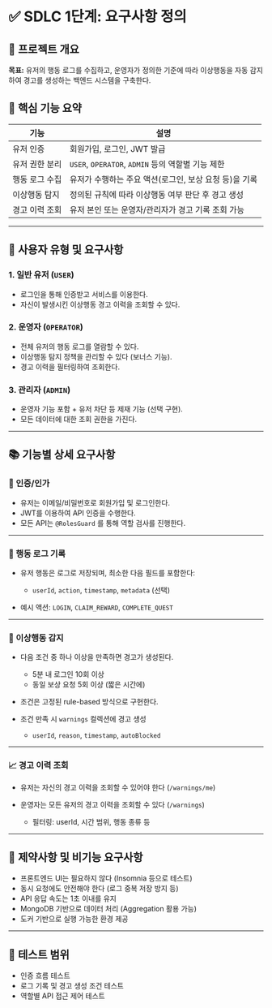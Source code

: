 # ✅ SDLC 1단계: 요구사항 정의

## 🎯 프로젝트 개요

**목표:**
유저의 행동 로그를 수집하고, 운영자가 정의한 기준에 따라 이상행동을 자동 감지하여 경고를 생성하는 백엔드 시스템을 구축한다.

## 🧩 핵심 기능 요약

| 기능       | 설명                                       |
| -------- | ---------------------------------------- |
| 유저 인증    | 회원가입, 로그인, JWT 발급                        |
| 유저 권한 분리 | `USER`, `OPERATOR`, `ADMIN` 등의 역할별 기능 제한 |
| 행동 로그 수집 | 유저가 수행하는 주요 액션(로그인, 보상 요청 등)을 기록         |
| 이상행동 탐지  | 정의된 규칙에 따라 이상행동 여부 판단 후 경고 생성            |
| 경고 이력 조회 | 유저 본인 또는 운영자/관리자가 경고 기록 조회 가능            |

---

## 👥 사용자 유형 및 요구사항

### 1. 일반 유저 (`USER`)

* 로그인을 통해 인증받고 서비스를 이용한다.
* 자신이 발생시킨 이상행동 경고 이력을 조회할 수 있다.

### 2. 운영자 (`OPERATOR`)

* 전체 유저의 행동 로그를 열람할 수 있다.
* 이상행동 탐지 정책을 관리할 수 있다 (보너스 기능).
* 경고 이력을 필터링하여 조회한다.

### 3. 관리자 (`ADMIN`)

* 운영자 기능 포함 + 유저 차단 등 제재 기능 (선택 구현).
* 모든 데이터에 대한 조회 권한을 가진다.

---

## 📚 기능별 상세 요구사항

### 🔐 인증/인가

* 유저는 이메일/비밀번호로 회원가입 및 로그인한다.
* JWT를 이용하여 API 인증을 수행한다.
* 모든 API는 `@RolesGuard` 를 통해 역할 검사를 진행한다.

---

### 📝 행동 로그 기록

* 유저 행동은 로그로 저장되며, 최소한 다음 필드를 포함한다:

   * `userId`, `action`, `timestamp`, `metadata` (선택)
* 예시 액션: `LOGIN`, `CLAIM_REWARD`, `COMPLETE_QUEST`

---

### 🚨 이상행동 감지

* 다음 조건 중 하나 이상을 만족하면 경고가 생성된다.

   * 5분 내 로그인 10회 이상
   * 동일 보상 요청 5회 이상 (짧은 시간에)
* 조건은 고정된 rule-based 방식으로 구현한다.
* 조건 만족 시 `warnings` 컬렉션에 경고 생성

   * `userId`, `reason`, `timestamp`, `autoBlocked`

---

### 📈 경고 이력 조회

* 유저는 자신의 경고 이력을 조회할 수 있어야 한다 (`/warnings/me`)
* 운영자는 모든 유저의 경고 이력을 조회할 수 있다 (`/warnings`)

   * 필터링: userId, 시간 범위, 행동 종류 등

---

## 🚫 제약사항 및 비기능 요구사항

* 프론트엔드 UI는 필요하지 않다 (Insomnia 등으로 테스트)
* 동시 요청에도 안전해야 한다 (로그 중복 저장 방지 등)
* API 응답 속도는 1초 이내를 유지
* MongoDB 기반으로 데이터 처리 (Aggregation 활용 가능)
* 도커 기반으로 실행 가능한 환경 제공

---

## 🧪 테스트 범위

* 인증 흐름 테스트
* 로그 기록 및 경고 생성 조건 테스트
* 역할별 API 접근 제어 테스트
